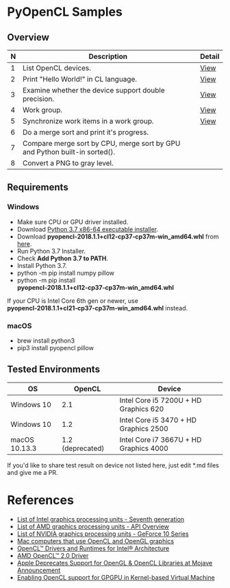 # PyOpenCL Samples

## Overview

 N | Description | Detail
---- | ---- | ----
1 | List OpenCL devices. | [View](docs/01_devices.md)
2 | Print "Hello World!" in CL language. | [View](docs/02_hello.md)
3 | Examine whether the device support double precision. | [View](docs/03_double.md)
4 | Work group. | [View](docs/04_group.md)
5 | Synchronize work items in a work group. | [View](docs/05_barrier.md)
6 | Do a merge sort and print it's progress. |
7 | Compare merge sort by CPU, merge sort by GPU and Python built-in sorted(). |
8 | Convert a PNG to gray level. |

## Requirements

### Windows

* Make sure CPU or GPU driver installed.
* Download [Python 3.7 x86-64 executable installer](https://www.python.org/ftp/python/3.7.0/python-3.7.0-amd64.exe).
* Download **pyopencl‑2018.1.1+cl12‑cp37‑cp37m‑win_amd64.whl** from [here](https://www.lfd.uci.edu/~gohlke/pythonlibs/#pyopencl).
* Run Python 3.7 Installer.
* Check **Add Python 3.7 to PATH**.
* Install Python 3.7.
* python -m pip install numpy pillow
* python -m pip install **pyopencl‑2018.1.1+cl12‑cp37‑cp37m‑win_amd64.whl**

If your CPU is Intel Core 6th gen or newer, use **pyopencl‑2018.1.1+cl21‑cp37‑cp37m‑win_amd64.whl** instead.

### macOS

* brew install python3
* pip3 install pyopencl pillow

## Tested Environments

OS | OpenCL | Device
---- | ---- | ----
Windows 10 | 2.1 | Intel Core i5 7200U + HD Graphics 620
Windows 10 | 1.2 | Intel Core i5 3470 + HD Graphics 2500
macOS 10.13.3 | 1.2 (deprecated) | Intel Core i7 3667U + HD Graphics 4000

If you'd like to share test result on device not listed here, just edit *.md files and give me a PR.

# References

* [List of Intel graphics processing units - Seventh generation](https://en.wikipedia.org/wiki/List_of_Intel_graphics_processing_units#Seventh_generation)
* [List of AMD graphics processing units - API Overview](https://en.wikipedia.org/wiki/List_of_AMD_graphics_processing_units#API_Overview)
* [List of NVIDIA graphics processing units - GeForce 10 Series](https://en.wikipedia.org/wiki/List_of_Nvidia_graphics_processing_units#GeForce_10_series)
* [Mac computers that use OpenCL and OpenGL graphics](https://support.apple.com/en-us/HT202823)
* [OpenCL™ Drivers and Runtimes for Intel® Architecture](https://software.intel.com/en-us/articles/opencl-drivers)
* [AMD OpenCL™ 2.0 Driver](https://support.amd.com/en-us/kb-articles/Pages/OpenCL2-Driver.aspx)
* [Apple Deprecates Support for OpenGL & OpenCL Libraries at Mojave Announcement](https://appuals.com/apple-deprecates-support-for-opengl-opencl-libraries-at-mojave-announcement/)
* [Enabling OpenCL support for GPGPU in Kernel-based Virtual Machine](https://people.cs.nctu.edu.tw/~ypyou/spe2166.pdf)
